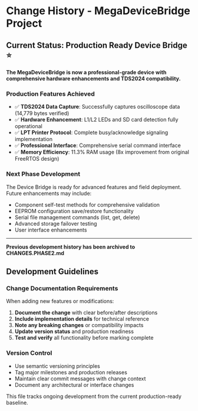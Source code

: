 # Change History - MegaDeviceBridge Project

## Current Status: Production Ready Device Bridge ⭐

**The MegaDeviceBridge is now a professional-grade device with comprehensive hardware enhancements and TDS2024 compatibility.**

### **Production Features Achieved**
- ✅ **TDS2024 Data Capture**: Successfully captures oscilloscope data (14,779 bytes verified)
- ✅ **Hardware Enhancement**: L1/L2 LEDs and SD card detection fully operational
- ✅ **LPT Printer Protocol**: Complete busy/acknowledge signaling implementation
- ✅ **Professional Interface**: Comprehensive serial command interface
- ✅ **Memory Efficiency**: 11.3% RAM usage (8x improvement from original FreeRTOS design)

### **Next Phase Development**
The Device Bridge is ready for advanced features and field deployment. Future enhancements may include:
- Component self-test methods for comprehensive validation
- EEPROM configuration save/restore functionality
- Serial file management commands (list, get, delete)
- Advanced storage failover testing
- User interface enhancements

---

**Previous development history has been archived to CHANGES.PHASE2.md**

## Development Guidelines

### **Change Documentation Requirements**
When adding new features or modifications:
1. **Document the change** with clear before/after descriptions
2. **Include implementation details** for technical reference
3. **Note any breaking changes** or compatibility impacts
4. **Update version status** and production readiness
5. **Test and verify** all functionality before marking complete

### **Version Control**
- Use semantic versioning principles
- Tag major milestones and production releases
- Maintain clear commit messages with change context
- Document any architectural or interface changes

This file tracks ongoing development from the current production-ready baseline.